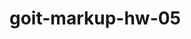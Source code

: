 # goit-markup-hw-05



<!-- .teamjob-images-list .img-wrapper {
  position: relative;
  overflow: hidden;
}

. {
  background-color: rgba(47, 48, 58, 0.8);
  position: absolute;
  bottom: 0;
  top: 0;
  left: 0;
  right: 0;
  display: flex;
  justify-content: center;
  align-items: center;
  color: #fff;
  font-size: 20px;
  padding: 20px;
  transition: transform 500ms linear;

} -->
<!-- заметки -->


